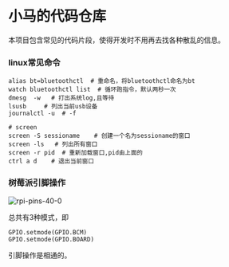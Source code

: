 # 小马的代码仓库

本项目包含常见的代码片段，使得开发时不用再去找各种散乱的信息。

### linux常见命令

```
alias bt=bluetoothctl  # 重命名，将bluetoothctl命名为bt
watch bluetoothctl list  # 循环跑指令，默认两秒一次
dmesg  -w   # 打出系统log,且等待
lsusb     # 列出当前usb设备
journalctl -u  # -f

# screen
screen -S sessioname    # 创建一个名为sessioname的窗口
screen -ls   # 列出所有窗口
screen -r pid  # 重新加载窗口,pid由上面的
ctrl a d    # 退出当前窗口

```

### 树莓派引脚操作

![rpi-pins-40-0](https://shumeipai.nxez.com/wp-content/uploads/2015/03/rpi-pins-40-0.png)

总共有3种模式，即

```
GPIO.setmode(GPIO.BCM)
GPIO.setmode(GPIO.BOARD)
```

引脚操作是相通的。

